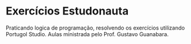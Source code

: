 # Exercícios Estudonauta #
Praticando logica de programação, resolvendo os exercícios utilizando Portugol Studio.
Aulas ministrada pelo Prof. Gustavo Guanabara.
